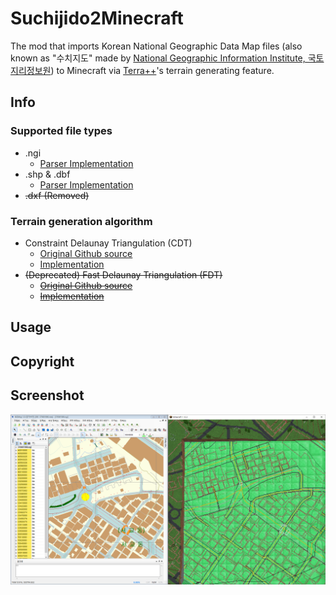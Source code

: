# Suchijido2Minecraft

The mod that imports Korean National Geographic Data Map files (also known as "수치지도" made by [National Geographic Information Institute, 국토지리정보원](https://www.ngii.go.kr/)) to Minecraft via [Terra++](https://www.curseforge.com/minecraft/mc-mods/terraplusplus)'s terrain generating feature.

## Info

### Supported file types
 - .ngi
   * [Parser Implementation](src/main/java/com/mndk/ngiparser/NgiParser.java)
 - .shp & .dbf
   * [Parser Implementation](src/main/java/com/mndk/shapefile/ShpDbfDataIterator.java)
 - ~~.dxf (Removed)~~

### Terrain generation algorithm
 - Constraint Delaunay Triangulation (CDT)
   * [Original Github source](https://github.com/artem-ogre/CDT)
   * [Implementation](src/main/java/com/mndk/scjd2mc/core/triangulator/cdt/ConstraintDelaunayTriangulator.java)
 - ~~(Deprecated) Fast Delaunay Triangulation (FDT)~~
   * ~~[Original Github source](https://github.com/mapbox/delaunator)~~
   * ~~[Implementation](src/main/java/com/mndk/scjd2mc/core/triangulator/fdt/FastDelaunayTriangulator.java)~~

## Usage

## Copyright

## Screenshot
![Reference screenshot](docs/screenshot0.png)
